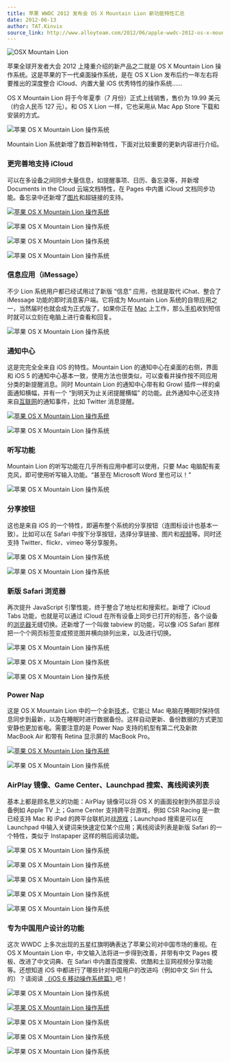 ```yaml
---
title: 苹果 WWDC 2012 发布会 OS X Mountain Lion 新功能特性汇总
date: 2012-06-13
author: TAT.Kinvix
source_link: http://www.alloyteam.com/2012/06/apple-wwdc-2012-os-x-mountain-lion/
---
```


![OSX Mountain Lion](http://www.alloyteam.com/wp-content/uploads/auto_save_image/2012/06/052957HTz.jpg "OSX Mountain Lion")

苹果全球开发者大会 2012 上隆重介绍的新产品之二就是 OS X Mountain Lion 操作系统。这是苹果的下一代桌面操作系统，是在 OS X Lion 发布后约一年左右将要推出的深度整合 iCloud、内置大量 iOS 优秀特性的操作系统……

OS X Mountain Lion 将于今年夏季（7 月份）正式上线销售，售价为 19.99 美元（约合人民币 127 元）。和 OS X Lion 一样，它也采用从 Mac App Store 下载和安装的方式。

![苹果 OS X Mountain Lion 操作系统](http://www.alloyteam.com/wp-content/uploads/auto_save_image/2012/06/052958wZT.jpg "苹果 OS X Mountain Lion 操作系统")

Mountain Lion 系统新增了数百种新特性，下面对比较重要的更新内容进行介绍。

### 更完善地支持 iCloud

可以在多设备之间同步大量信息，如提醒事项、日历、备忘录等，并新增 Documents in the Cloud 云端文档特性，在 Pages 中内置 iCloud 文档同步功能。备忘录中还新增了[图片](http://www.ipc.me/tag/%E5%9B%BE%E7%89%87)和超链接的支持。

[![苹果 OS X Mountain Lion 操作系统](http://www.alloyteam.com/wp-content/uploads/auto_save_image/2012/06/053001oWJ.jpg "苹果 OS X Mountain Lion 操作系统")](http://www.ipc.me/wwdc-2012-os-x-mountain-lion.html)

![苹果 OS X Mountain Lion 操作系统](http://www.alloyteam.com/wp-content/uploads/auto_save_image/2012/06/053003v9T.jpg "苹果 OS X Mountain Lion 操作系统")

![苹果 OS X Mountain Lion 操作系统](http://www.alloyteam.com/wp-content/uploads/auto_save_image/2012/06/053005jaD.jpg "苹果 OS X Mountain Lion 操作系统")

![苹果 OS X Mountain Lion 操作系统](http://www.alloyteam.com/wp-content/uploads/auto_save_image/2012/06/053006H3G.jpg "苹果 OS X Mountain Lion 操作系统")

### 信息应用（iMessage）

不少 Lion 系统用户都已经试用过了新版 “信息” 应用，也就是取代 iChat、整合了 iMessage 功能的即时消息客户端。它将成为 Mountain Lion 系统的自带应用之一，当然届时也就会成为正式版了。如果你正在 [Mac](http://www.ipc.me/tag/mac) 上工作，那么[手机](http://www.ipc.me/tag/%E6%89%8B%E6%9C%BA)收到短信时就可以立刻在电脑上进行查看和回复。

![苹果 OS X Mountain Lion 操作系统](http://www.alloyteam.com/wp-content/uploads/auto_save_image/2012/06/053008te1.jpg "苹果 OS X Mountain Lion 操作系统")

### 通知中心

这是完完全全来自 iOS 的特性。Mountain Lion 的通知中心在桌面的右侧，界面和 iOS 5 的通知中心基本一致，使用方法也很类似，可以查看并操作按不同应用分类的新提醒消息。同时 Mountain Lion 的通知中心带有和 Growl 插件一样的桌面通知横幅，并有一个 “到明天为止关闭提醒横幅” 的功能。此外通知中心还支持来自[互联网](http://www.ipc.me/tag/%E4%BA%92%E8%81%94%E7%BD%91)的通知事件，比如 Twitter 消息提醒。

[![苹果 OS X Mountain Lion 操作系统](http://www.alloyteam.com/wp-content/uploads/auto_save_image/2012/06/0530102gZ.jpg "苹果 OS X Mountain Lion 操作系统")](http://www.ipc.me/wwdc-2012-os-x-mountain-lion.html)

![苹果 OS X Mountain Lion 操作系统](http://www.alloyteam.com/wp-content/uploads/auto_save_image/2012/06/053012Wec.jpg "苹果 OS X Mountain Lion 操作系统")

### 听写功能

Mountain Lion 的听写功能在几乎所有应用中都可以使用，只要 Mac 电脑配有麦克风，即可使用听写输入功能。“甚至在 Microsoft Word 里也可以！”

![苹果 OS X Mountain Lion 操作系统](http://www.alloyteam.com/wp-content/uploads/auto_save_image/2012/06/053013v2C.jpg "苹果 OS X Mountain Lion 操作系统")

### 分享按钮

这也是来自 iOS 的一个特性，即遍布整个系统的分享按钮（连图标设计也基本一致）。比如可以在 Safari 中按下分享按钮，选择分享链接、图片和[视频](http://www.ipc.me/tag/%E8%A7%86%E9%A2%91)等。同时还支持 Twitter、flickr、vimeo 等分享服务。

![苹果 OS X Mountain Lion 操作系统](http://www.alloyteam.com/wp-content/uploads/auto_save_image/2012/06/053017zSt.jpg "苹果 OS X Mountain Lion 操作系统")

![苹果 OS X Mountain Lion 操作系统](http://www.alloyteam.com/wp-content/uploads/auto_save_image/2012/06/053020HOj.jpg "苹果 OS X Mountain Lion 操作系统")

### 新版 Safari 浏览器

再次提升 JavaScript 引擎性能，终于整合了地址栏和搜索栏。新增了 iCloud Tabs 功能，也就是可以通过 iCloud 在所有设备上同步已打开的标签，各个设备的[浏览器](http://www.ipc.me/tag/%E6%B5%8F%E8%A7%88%E5%99%A8)无缝切换。还新增了一个叫做 tabview 的功能，可以像 iOS Safari 那样把一个个网页标签变成预览图并横向排列出来，以及进行切换。

![苹果 OS X Mountain Lion 操作系统](http://www.alloyteam.com/wp-content/uploads/auto_save_image/2012/06/053023w5a.jpg "苹果 OS X Mountain Lion 操作系统")

![苹果 OS X Mountain Lion 操作系统](http://www.alloyteam.com/wp-content/uploads/auto_save_image/2012/06/053025u9G.jpg "苹果 OS X Mountain Lion 操作系统")

![苹果 OS X Mountain Lion 操作系统](http://www.alloyteam.com/wp-content/uploads/auto_save_image/2012/06/053028fC6.jpg "苹果 OS X Mountain Lion 操作系统")

### Power Nap

这是 OS X Mountain Lion 中的一个全新[技术](http://www.ipc.me/tag/%E6%8A%80%E6%9C%AF)，它能让 Mac 电脑在睡眠时保持信息同步到最新，以及在睡眠时进行数据备份。这样自动更新、备份数据的方式更加安静也更加省电。需要注意的是 Power Nap 支持的机型有第二代及新款 MacBook Air 和带有 Retina 显示屏的 MacBook Pro。

[![苹果 OS X Mountain Lion 操作系统](http://www.alloyteam.com/wp-content/uploads/auto_save_image/2012/06/053030bDZ.jpg "苹果 OS X Mountain Lion 操作系统")](http://www.ipc.me/wwdc-2012-os-x-mountain-lion.html)

![苹果 OS X Mountain Lion 操作系统](http://www.alloyteam.com/wp-content/uploads/auto_save_image/2012/06/053033i2n.jpg "苹果 OS X Mountain Lion 操作系统")

### AirPlay 镜像、Game Center、Launchpad 搜索、离线阅读列表

基本上都是顾名思义的功能：AirPlay 镜像可以将 OS X 的画面投射到外部显示设备例如 Apple TV 上；Game Center 支持跨平台游戏，例如 CSR Racing 是一款已经支持 Mac 和 iPad 的跨平台联机对战[游戏](http://www.ipc.me/tag/%E6%B8%B8%E6%88%8F)；Launchpad 搜索是可以在 Launchpad 中输入关键词来快速定位某个应用；离线阅读列表是新版 Safari 的一个特性，类似于 Instapaper 这样的稍后阅读功能。

![苹果 OS X Mountain Lion 操作系统](http://www.alloyteam.com/wp-content/uploads/auto_save_image/2012/06/053035QRu.jpg "苹果 OS X Mountain Lion 操作系统")

![苹果 OS X Mountain Lion 操作系统](http://www.alloyteam.com/wp-content/uploads/auto_save_image/2012/06/053044l4f.jpg "苹果 OS X Mountain Lion 操作系统")

![苹果 OS X Mountain Lion 操作系统](http://www.alloyteam.com/wp-content/uploads/auto_save_image/2012/06/053050sL9.jpg "苹果 OS X Mountain Lion 操作系统")

![苹果 OS X Mountain Lion 操作系统](http://www.alloyteam.com/wp-content/uploads/auto_save_image/2012/06/0530551Nm.jpg "苹果 OS X Mountain Lion 操作系统")

![苹果 OS X Mountain Lion 操作系统](http://www.alloyteam.com/wp-content/uploads/auto_save_image/2012/06/053057Ha2.jpg "苹果 OS X Mountain Lion 操作系统")

### 专为中国用户设计的功能

这次 WWDC 上多次出现的五星红旗明确表达了苹果公司对中国市场的重视。在 OS X Mountain Lion 中，中文输入法将进一步得到改善，并带有中文 Pages 模板、改进了中文词典、在 Safari 中内置百度搜索、优酷和土豆网视频分享功能等。还想知道 iOS 中都进行了哪些针对中国用户的改进吗（例如中文 Siri 什么的）？请阅读 [《iOS 6 移动操作系统篇》](http://www.ipc.me/wwdc-2012-ios-6.html)吧！

![苹果 OS X Mountain Lion 操作系统](http://www.alloyteam.com/wp-content/uploads/auto_save_image/2012/06/053100EjU.jpg "苹果 OS X Mountain Lion 操作系统")

[![苹果 OS X Mountain Lion 操作系统](http://www.alloyteam.com/wp-content/uploads/auto_save_image/2012/06/053103oSc.jpg "苹果 OS X Mountain Lion 操作系统")](http://www.ipc.me/wwdc-2012-os-x-mountain-lion.html)

![苹果 OS X Mountain Lion 操作系统](http://www.alloyteam.com/wp-content/uploads/auto_save_image/2012/06/053105pjO.jpg "苹果 OS X Mountain Lion 操作系统")

![苹果 OS X Mountain Lion 操作系统](http://www.alloyteam.com/wp-content/uploads/auto_save_image/2012/06/0531125Jh.jpg "苹果 OS X Mountain Lion 操作系统")

![苹果 OS X Mountain Lion 操作系统](http://www.alloyteam.com/wp-content/uploads/auto_save_image/2012/06/053114d79.jpg "苹果 OS X Mountain Lion 操作系统")